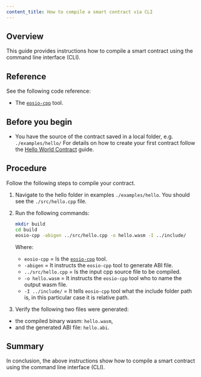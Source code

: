 ```yaml
---
content_title: How to compile a smart contract via CLI
---
```


## Overview

This guide provides instructions how to compile a smart contract using the command line interface (CLI).

## Reference

See the following code reference:

* The [`eosio-cpp`](https://developers.eos.io/manuals/eosio.cdt/v1.8/command-reference/eosio-cpp) tool.

## Before you begin

* You have the source of the contract saved in a local folder, e.g. `./examples/hello/`
For details on how to create your first contract follow the [Hello World Contract](https://developers.eos.io/welcome/latest/smart-contract-guides/hello-world) guide.

## Procedure

Follow the following steps to compile your contract.

1. Navigate to the hello folder in examples `./examples/hello`. You should see the `./src/hello.cpp` file.

2. Run the following commands:

    ```sh
    mkdir build
    cd build
    eosio-cpp -abigen ../src/hello.cpp -o hello.wasm -I ../include/
    ```

    Where:
    - `eosio-cpp` = Is the [`eosio-cpp`](https://developers.eos.io/manuals/eosio.cdt/v1.8/command-reference/eosio-cpp) tool.
    - `-abigen` = It instructs the `eosio-cpp` tool to generate ABI file.
    - `../src/hello.cpp` = Is the input cpp source file to be compiled.
    - `-o hello.wasm` = It instructs the `eosio-cpp` tool who to name the output wasm file.
    - `-I ../include/` = It tells `eosio-cpp` tool what the include folder path is, in this particular case it is relative path.

3. Verify the following two files were generated:

* the compiled binary wasm: `hello.wasm`,
* and the generated ABI file: `hello.abi`.

## Summary

In conclusion, the above instructions show how to compile a smart contract using the command line interface (CLI).

